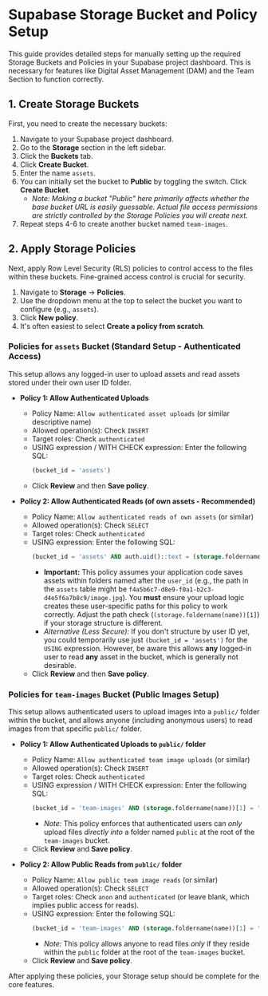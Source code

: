 # Supabase Storage Bucket and Policy Setup

This guide provides detailed steps for manually setting up the required Storage Buckets and Policies in your Supabase project dashboard. This is necessary for features like Digital Asset Management (DAM) and the Team Section to function correctly.

## 1. Create Storage Buckets

First, you need to create the necessary buckets:

1.  Navigate to your Supabase project dashboard.
2.  Go to the **Storage** section in the left sidebar.
3.  Click the **Buckets** tab.
4.  Click **Create Bucket**.
5.  Enter the name `assets`.
6.  You can initially set the bucket to **Public** by toggling the switch. Click **Create Bucket**.
    *   _Note: Making a bucket "Public" here primarily affects whether the base bucket URL is easily guessable. Actual file access permissions are strictly controlled by the Storage Policies you will create next._
7.  Repeat steps 4-6 to create another bucket named `team-images`.

## 2. Apply Storage Policies

Next, apply Row Level Security (RLS) policies to control access to the files within these buckets. Fine-grained access control is crucial for security.

1.  Navigate to **Storage** -> **Policies**.
2.  Use the dropdown menu at the top to select the bucket you want to configure (e.g., `assets`).
3.  Click **New policy**.
4.  It's often easiest to select **Create a policy from scratch**.

### Policies for `assets` Bucket (Standard Setup - Authenticated Access)

This setup allows any logged-in user to upload assets and read assets stored under their own user ID folder.

*   **Policy 1: Allow Authenticated Uploads**
    *   Policy Name: `Allow authenticated asset uploads` (or similar descriptive name)
    *   Allowed operation(s): Check `INSERT`
    *   Target roles: Check `authenticated`
    *   USING expression / WITH CHECK expression: Enter the following SQL:
        ```sql
        (bucket_id = 'assets')
        ```
    *   Click **Review** and then **Save policy**.

*   **Policy 2: Allow Authenticated Reads (of own assets - Recommended)**
    *   Policy Name: `Allow authenticated reads of own assets` (or similar)
    *   Allowed operation(s): Check `SELECT`
    *   Target roles: Check `authenticated`
    *   USING expression: Enter the following SQL:
        ```sql
        (bucket_id = 'assets' AND auth.uid()::text = (storage.foldername(name))[1])
        ```
        *   **Important:** This policy assumes your application code saves assets within folders named after the `user_id` (e.g., the path in the `assets` table might be `f4a5b6c7-d8e9-f0a1-b2c3-d4e5f6a7b8c9/image.jpg`). You **must** ensure your upload logic creates these user-specific paths for this policy to work correctly. Adjust the path check (`(storage.foldername(name))[1]`) if your storage structure is different.
        *   _Alternative (Less Secure):_ If you don't structure by user ID yet, you could temporarily use just `(bucket_id = 'assets')` for the `USING` expression. However, be aware this allows **any** logged-in user to read **any** asset in the bucket, which is generally not desirable.
    *   Click **Review** and then **Save policy**.

### Policies for `team-images` Bucket (Public Images Setup)

This setup allows authenticated users to upload images into a `public/` folder within the bucket, and allows anyone (including anonymous users) to read images from that specific `public/` folder.

*   **Policy 1: Allow Authenticated Uploads to `public/` folder**
    *   Policy Name: `Allow authenticated team image uploads` (or similar)
    *   Allowed operation(s): Check `INSERT`
    *   Target roles: Check `authenticated`
    *   USING expression / WITH CHECK expression: Enter the following SQL:
        ```sql
        (bucket_id = 'team-images' AND (storage.foldername(name))[1] = 'public')
        ```
        *   _Note:_ This policy enforces that authenticated users can *only* upload files *directly into* a folder named `public` at the root of the `team-images` bucket.
    *   Click **Review** and **Save policy**.

*   **Policy 2: Allow Public Reads from `public/` folder**
    *   Policy Name: `Allow public team image reads` (or similar)
    *   Allowed operation(s): Check `SELECT`
    *   Target roles: Check `anon` and `authenticated` (or leave blank, which implies public access for reads).
    *   USING expression: Enter the following SQL:
        ```sql
        (bucket_id = 'team-images' AND (storage.foldername(name))[1] = 'public')
        ```
        *   _Note:_ This policy allows anyone to read files *only* if they reside within the `public` folder at the root of the `team-images` bucket.
    *   Click **Review** and **Save policy**.

After applying these policies, your Storage setup should be complete for the core features. 